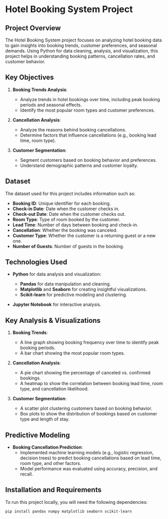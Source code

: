 # Hotel Booking System Project

## Project Overview

The Hotel Booking System project focuses on analyzing hotel booking data to gain insights into booking trends, customer preferences, and seasonal demands. Using Python for data cleaning, analysis, and visualization, this project helps in understanding booking patterns, cancellation rates, and customer behavior.

## Key Objectives

1. **Booking Trends Analysis**:
   - Analyze trends in hotel bookings over time, including peak booking periods and seasonal effects.
   - Identify the most popular room types and customer preferences.
   
2. **Cancellation Analysis**:
   - Analyze the reasons behind booking cancellations.
   - Determine factors that influence cancellations (e.g., booking lead time, room type).

3. **Customer Segmentation**:
   - Segment customers based on booking behavior and preferences.
   - Understand demographic patterns and customer loyalty.

## Dataset

The dataset used for this project includes information such as:
- **Booking ID**: Unique identifier for each booking.
- **Check-in Date**: Date when the customer checks in.
- **Check-out Date**: Date when the customer checks out.
- **Room Type**: Type of room booked by the customer.
- **Lead Time**: Number of days between booking and check-in.
- **Cancellation**: Whether the booking was canceled.
- **Customer Type**: Whether the customer is a returning guest or a new one.
- **Number of Guests**: Number of guests in the booking.

## Technologies Used

- **Python** for data analysis and visualization:
  - **Pandas** for data manipulation and cleaning.
  - **Matplotlib** and **Seaborn** for creating insightful visualizations.
  - **Scikit-learn** for predictive modeling and clustering.
  
- **Jupyter Notebook** for interactive analysis.

## Key Analysis & Visualizations

1. **Booking Trends**:
   - A line graph showing booking frequency over time to identify peak booking periods.
   - A bar chart showing the most popular room types.

2. **Cancellation Analysis**:
   - A pie chart showing the percentage of canceled vs. confirmed bookings.
   - A heatmap to show the correlation between booking lead time, room type, and cancellation likelihood.

3. **Customer Segmentation**:
   - A scatter plot clustering customers based on booking behavior.
   - Box plots to show the distribution of bookings based on customer type and length of stay.

## Predictive Modeling

- **Booking Cancellation Prediction**:
  - Implemented machine learning models (e.g., logistic regression, decision trees) to predict booking cancellations based on lead time, room type, and other factors.
  - Model performance was evaluated using accuracy, precision, and recall.

## Installation and Requirements

To run this project locally, you will need the following dependencies:

```bash
pip install pandas numpy matplotlib seaborn scikit-learn
